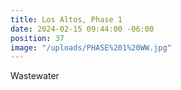 ```yaml
---
title: Los Altos, Phase 1
date: 2024-02-15 09:44:00 -06:00
position: 37
image: "/uploads/PHASE%201%20WW.jpg"
---
```


Wastewater